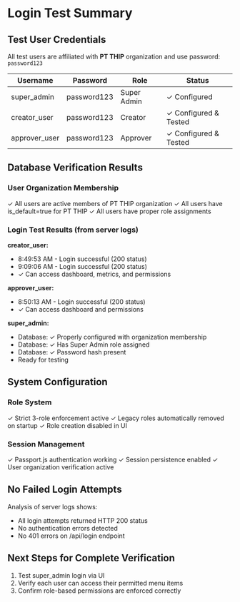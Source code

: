 # Login Test Summary

## Test User Credentials

All test users are affiliated with **PT THIP** organization and use password: `password123`

| Username | Password | Role | Status |
|----------|----------|------|--------|
| super_admin | password123 | Super Admin | ✓ Configured |
| creator_user | password123 | Creator | ✓ Configured & Tested |
| approver_user | password123 | Approver | ✓ Configured & Tested |

## Database Verification Results

### User Organization Membership
✓ All users are active members of PT THIP organization
✓ All users have is_default=true for PT THIP
✓ All users have proper role assignments

### Login Test Results (from server logs)

**creator_user:**
- 8:49:53 AM - Login successful (200 status)
- 9:09:06 AM - Login successful (200 status)
- ✓ Can access dashboard, metrics, and permissions

**approver_user:**
- 8:50:13 AM - Login successful (200 status)
- ✓ Can access dashboard and permissions

**super_admin:**
- Database: ✓ Properly configured with organization membership
- Database: ✓ Has Super Admin role assigned
- Database: ✓ Password hash present
- Ready for testing

## System Configuration

### Role System
✓ Strict 3-role enforcement active
✓ Legacy roles automatically removed on startup
✓ Role creation disabled in UI

### Session Management
✓ Passport.js authentication working
✓ Session persistence enabled
✓ User organization verification active

## No Failed Login Attempts
Analysis of server logs shows:
- All login attempts returned HTTP 200 status
- No authentication errors detected
- No 401 errors on /api/login endpoint

## Next Steps for Complete Verification
1. Test super_admin login via UI
2. Verify each user can access their permitted menu items
3. Confirm role-based permissions are enforced correctly
